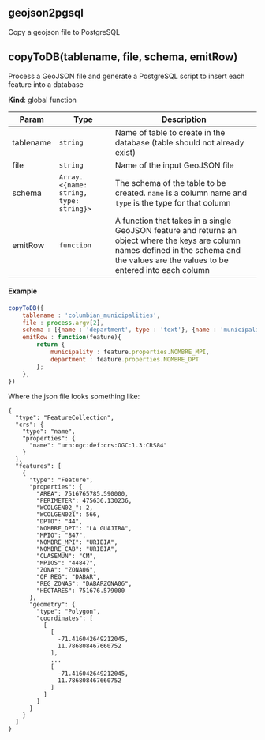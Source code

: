 geojson2pgsql
-------------

Copy a geojson file to PostgreSQL

<a name="copyToDB"></a>

## copyToDB(tablename, file, schema, emitRow)
Process a GeoJSON file and generate a PostgreSQL
script to insert each feature into a database

**Kind**: global function  

| Param | Type | Description |
| --- | --- | --- |
| tablename | <code>string</code> | Name of table to create in the  		database (table should not already exist) |
| file | <code>string</code> | Name of the input GeoJSON file |
| schema | <code>Array.&lt;{name: string, type: string}&gt;</code> | The schema 		of the table to be created.  `name` is a column name and  		`type` is the type for that column |
| emitRow | <code>function</code> | A function that takes in a single  		GeoJSON feature and returns an object where the keys are      column names defined in the schema and the values are       the values to be entered into each column |

#### Example

```Javascript
copyToDB({
	tablename : 'columbian_municipalities',
	file : process.argv[2],
	schema : [{name : 'department', type : 'text'}, {name : 'municipality', type : 'text'}],
	emitRow : function(feature){
		return {
			municipality : feature.properties.NOMBRE_MPI,
			department : feature.properties.NOMBRE_DPT
		};
	},
})
```

Where the json file looks something like:

```
{
  "type": "FeatureCollection",
  "crs": {
    "type": "name",
    "properties": {
      "name": "urn:ogc:def:crs:OGC:1.3:CRS84"
    }
  },
  "features": [
    {
      "type": "Feature",
      "properties": {
        "AREA": 7516765785.590000,
        "PERIMETER": 475636.130236,
        "WCOLGEN02_": 2,
        "WCOLGEN021": 566,
        "DPTO": "44",
        "NOMBRE_DPT": "LA GUAJIRA",
        "MPIO": "847",
        "NOMBRE_MPI": "URIBIA",
        "NOMBRE_CAB": "URIBIA",
        "CLASEMUN": "CM",
        "MPIOS": "44847",
        "ZONA": "ZONA06",
        "OF_REG": "DABAR",
        "REG_ZONAS": "DABARZONA06",
        "HECTARES": 751676.579000
      },
      "geometry": {
        "type": "Polygon",
        "coordinates": [
          [
            [
              -71.416042649212045,
              11.786808467660752
            ],
    		...
            [
              -71.416042649212045,
              11.786808467660752
            ]
          ]
        ]
      }
    }
  ]
}
```
